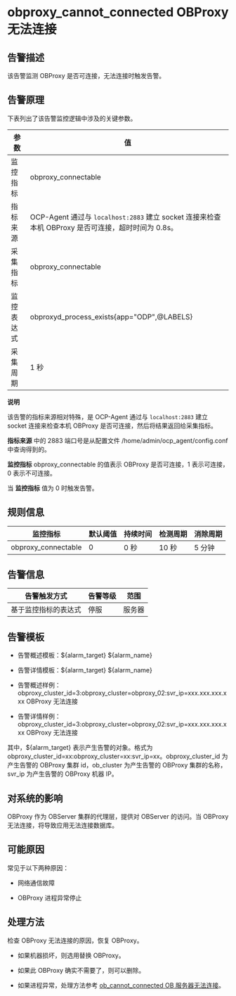 obproxy_cannot_connected OBProxy 无法连接 
==========================================================



告警描述 
-------------------------

该告警监测 OBProxy 是否可连接，无法连接时触发告警。

告警原理 
-------------------------

下表列出了该告警监控逻辑中涉及的关键参数。


|  参数   |                                     值                                      |
|-------|----------------------------------------------------------------------------|
| 监控指标  | obproxy_connectable                                                        |
| 指标来源  | OCP-Agent 通过与 `localhost:2883` 建立 socket 连接来检查本机 OBProxy 是否可连接，超时时间为 0.8s。 |
| 采集指标  | obproxy_connectable                                                        |
| 监控表达式 | obproxyd_process_exists{app="ODP",@LABELS}                                 |
| 采集周期  | 1 秒                                                                        |


**说明**



该告警的指标来源相对特殊，是 OCP-Agent 通过与 `localhost:2883` 建立 socket 连接来检查本机 OBProxy 是否可连接，然后将结果返回给采集指标。

**指标来源** 中的 2883 端口号是从配置文件 /home/admin/ocp_agent/config.conf 中查询得到的。

**监控指标** obproxy_connectable 的值表示 OBProxy 是否可连接，1 表示可连接，0 表示不可连接。

当 **监控指标** 值为 0 时触发告警。

规则信息 
-------------------------



|        监控指标         | 默认阈值 | 持续时间 | 检测周期 | 消除周期 |
|---------------------|------|------|------|------|
| obproxy_connectable | 0    | 0 秒  | 10 秒 | 5 分钟 |



告警信息 
-------------------------



|   告警触发方式   | 告警等级 | 范围  |
|------------|------|-----|
| 基于监控指标的表达式 | 停服   | 服务器 |



告警模板 
-------------------------

* 告警概述模板：${alarm_target} ${alarm_name}

  

* 告警详情模板：${alarm_target} ${alarm_name}

  

* 告警概述样例：obproxy_cluster_id=3:obproxy_cluster=obproxy_02:svr_ip=xxx.xxx.xxx.xxx OBProxy 无法连接

  

* 告警详情样例：obproxy_cluster_id=3:obproxy_cluster=obproxy_02:svr_ip=xxx.xxx.xxx.xxx OBProxy 无法连接

  




其中，${alarm_target} 表示产生告警的对象。格式为obproxy_cluster_id=xx:obproxy_cluster=xx:svr_ip=xx。obproxy_cluster_id 为产生告警的 OBProxy 集群 id，ob_cluster 为产生告警的 OBProxy 集群的名称，svr_ip 为产生告警的 OBProxy 机器 IP。

对系统的影响 
---------------------------

OBProxy 作为 OBServer 集群的代理层，提供对 OBServer 的访问。当 OBProxy 无法连接，将导致应用无法连接数据库。

可能原因 
-------------------------

常见于以下两种原因：

* 网络通信故障

  

* OBProxy 进程异常停止

  




处理方法 
-------------------------

检查 OBProxy 无法连接的原因，恢复 OBProxy。

* 如果机器损坏，则选用替换 OBProxy。

  

* 如果此 OBProxy 确实不需要了，则可以删除。

  

* 如果进程异常，处理方法参考 [ob_cannot_connected OB 服务器无法连接](../2.ob-alert/1.ob_cannot_connected-observer-cannot-be-connected.md)。

  



